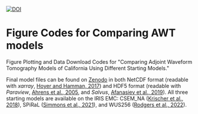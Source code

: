 [![DOI](https://zenodo.org/badge/612359743.svg)](https://zenodo.org/badge/latestdoi/612359743)

# Figure Codes for Comparing AWT models
Figure Plotting and Data Download Codes for "Comparing Adjoint Waveform Tomography Models of California Using Different Starting Models."

Final model files can be found on [Zenodo](https://doi.org/10.5281/zenodo.7830683) in both NetCDF format (readable with *xarray*, [Hoyer and Hamman, 2017](https://openresearchsoftware.metajnl.com/articles/10.5334/jors.148)) and HDF5 format (readable with *Paraview*, [Ahrens et al., 2005](https://www.sciencedirect.com/science/article/pii/B9780123875822500381?via%3Dihub), and *Salvus*, [Afanasiev et al., 2019](https://academic.oup.com/gji/article/216/3/1675/5174970)). All three starting models are available on the IRIS EMC: CSEM_NA ([Krischer et al., 2018](http://ds.iris.edu/ds/products/emc-csem_north_america/)), SPiRaL ([Simmons et al., 2021](http://ds.iris.edu/ds/products/emc-spiral_14/)), and WUS256 ([Rodgers et al., 2022](http://ds.iris.edu/ds/products/emc-wus256/)).

